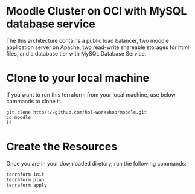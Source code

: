 # Moodle Cluster on OCI with MySQL database service


The this architecture contains a public load balancer, two moodle application server on Apache, two read-write shareable storages for html files, and a database tier with MySQL Database Service.
# Clone to your local machine
If you want to run this terraform from your local machine, use below commands to clone it.

    git clone https://github.com/hol-workshop/moodle.git
    cd moodle
    ls

# Create the Resources

Once you are in your downloaded diretory, run the following commands:

    terraform init
    terraform plan
    terraform apply

